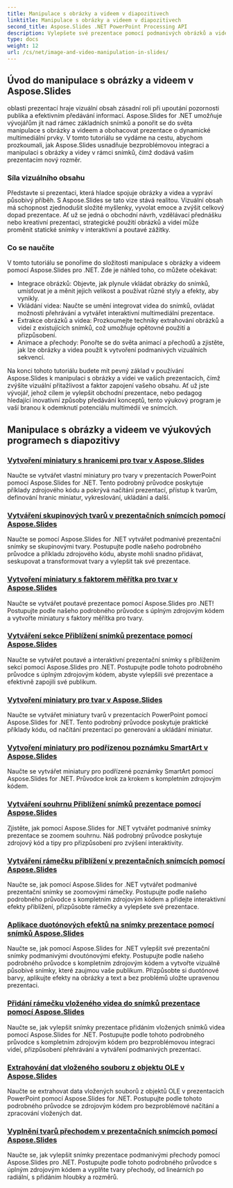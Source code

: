 ```yaml
---
title: Manipulace s obrázky a videem v diapozitivech
linktitle: Manipulace s obrázky a videem v diapozitivech
second_title: Aspose.Slides .NET PowerPoint Processing API
description: Vylepšete své prezentace pomocí podmanivých obrázků a videí pomocí Aspose.Slides for .NET. Naučte se krok za krokem, jak manipulovat s obrázky a videy v rámci snímků, abyste získali vizuálně poutavý obsah.
type: docs
weight: 12
url: /cs/net/image-and-video-manipulation-in-slides/
---
```


## Úvod do manipulace s obrázky a videem v Aspose.Slides

oblasti prezentací hraje vizuální obsah zásadní roli při upoutání pozornosti publika a efektivním předávání informací. Aspose.Slides for .NET umožňuje vývojářům jít nad rámec základních snímků a ponořit se do světa manipulace s obrázky a videem a obohacovat prezentace o dynamické multimediální prvky. V tomto tutoriálu se vydáme na cestu, abychom prozkoumali, jak Aspose.Slides usnadňuje bezproblémovou integraci a manipulaci s obrázky a videy v rámci snímků, čímž dodává vašim prezentacím nový rozměr.

### Síla vizuálního obsahu

Představte si prezentaci, která hladce spojuje obrázky a videa a vypráví působivý příběh. S Aspose.Slides se tato vize stává realitou. Vizuální obsah má schopnost zjednodušit složité myšlenky, vyvolat emoce a zvýšit celkový dopad prezentace. Ať už se jedná o obchodní návrh, vzdělávací přednášku nebo kreativní prezentaci, strategické použití obrázků a videí může proměnit statické snímky v interaktivní a poutavé zážitky.

### Co se naučíte

V tomto tutoriálu se ponoříme do složitosti manipulace s obrázky a videem pomocí Aspose.Slides pro .NET. Zde je náhled toho, co můžete očekávat:

- Integrace obrázků: Objevte, jak plynule vkládat obrázky do snímků, umísťovat je a měnit jejich velikost a používat různé styly a efekty, aby vynikly.
- Vkládání videa: Naučte se umění integrovat videa do snímků, ovládat možnosti přehrávání a vytvářet interaktivní multimediální prezentace.
- Extrakce obrázků a videa: Prozkoumejte techniky extrahování obrázků a videí z existujících snímků, což umožňuje opětovné použití a přizpůsobení.
- Animace a přechody: Ponořte se do světa animací a přechodů a zjistěte, jak lze obrázky a videa použít k vytvoření podmanivých vizuálních sekvencí.

Na konci tohoto tutoriálu budete mít pevný základ v používání Aspose.Slides k manipulaci s obrázky a videi ve vašich prezentacích, čímž zvýšíte vizuální přitažlivost a faktor zapojení vašeho obsahu. Ať už jste vývojář, jehož cílem je vylepšit obchodní prezentace, nebo pedagog hledající inovativní způsoby předávání konceptů, tento výukový program je vaší branou k odemknutí potenciálu multimédií ve snímcích.


## Manipulace s obrázky a videem ve výukových programech s diapozitivy
### [Vytvoření miniatury s hranicemi pro tvar v Aspose.Slides](./creating-thumbnail-bounds-shape/)
Naučte se vytvářet vlastní miniatury pro tvary v prezentacích PowerPoint pomocí Aspose.Slides for .NET. Tento podrobný průvodce poskytuje příklady zdrojového kódu a pokrývá načítání prezentací, přístup k tvarům, definování hranic miniatur, vykreslování, ukládání a další.
### [Vytváření skupinových tvarů v prezentačních snímcích pomocí Aspose.Slides](./creating-group-shapes/)
Naučte se pomocí Aspose.Slides for .NET vytvářet podmanivé prezentační snímky se skupinovými tvary. Postupujte podle našeho podrobného průvodce a příkladu zdrojového kódu, abyste mohli snadno přidávat, seskupovat a transformovat tvary a vylepšit tak své prezentace.
### [Vytvoření miniatury s faktorem měřítka pro tvar v Aspose.Slides](./creating-thumbnail-scaling-factor-shape/)
Naučte se vytvářet poutavé prezentace pomocí Aspose.Slides pro .NET! Postupujte podle našeho podrobného průvodce s úplným zdrojovým kódem a vytvořte miniatury s faktory měřítka pro tvary.
### [Vytváření sekce Přiblížení snímků prezentace pomocí Aspose.Slides](./creating-section-zoom/)
Naučte se vytvářet poutavé a interaktivní prezentační snímky s přiblížením sekcí pomocí Aspose.Slides pro .NET. Postupujte podle tohoto podrobného průvodce s úplným zdrojovým kódem, abyste vylepšili své prezentace a efektivně zapojili své publikum.
### [Vytvoření miniatury pro tvar v Aspose.Slides](./creating-thumbnail-shape/)
Naučte se vytvářet miniatury tvarů v prezentacích PowerPoint pomocí Aspose.Slides for .NET. Tento podrobný průvodce poskytuje praktické příklady kódu, od načítání prezentací po generování a ukládání miniatur.
### [Vytvoření miniatury pro podřízenou poznámku SmartArt v Aspose.Slides](./creating-thumbnail-smartart-child-note/)
Naučte se vytvářet miniatury pro podřízené poznámky SmartArt pomocí Aspose.Slides for .NET. Průvodce krok za krokem s kompletním zdrojovým kódem.
### [Vytváření souhrnu Přiblížení snímků prezentace pomocí Aspose.Slides](./creating-summary-zoom/)
Zjistěte, jak pomocí Aspose.Slides for .NET vytvářet podmanivé snímky prezentace se zoomem souhrnu. Náš podrobný průvodce poskytuje zdrojový kód a tipy pro přizpůsobení pro zvýšení interaktivity.
### [Vytváření rámečku přiblížení v prezentačních snímcích pomocí Aspose.Slides](./creating-zoom-frame/)
Naučte se, jak pomocí Aspose.Slides for .NET vytvářet podmanivé prezentační snímky se zoomovými rámečky. Postupujte podle našeho podrobného průvodce s kompletním zdrojovým kódem a přidejte interaktivní efekty přiblížení, přizpůsobte rámečky a vylepšete své prezentace.
### [Aplikace duotónových efektů na snímky prezentace pomocí snímků Aspose.Slides](./applying-duotone-effects/)
Naučte se, jak pomocí Aspose.Slides for .NET vylepšit své prezentační snímky podmanivými dvoutónovými efekty. Postupujte podle našeho podrobného průvodce s kompletním zdrojovým kódem a vytvořte vizuálně působivé snímky, které zaujmou vaše publikum. Přizpůsobte si duotónové barvy, aplikujte efekty na obrázky a text a bez problémů uložte upravenou prezentaci.
### [Přidání rámečku vloženého videa do snímků prezentace pomocí Aspose.Slides](./adding-embedded-video-frame/)
Naučte se, jak vylepšit snímky prezentace přidáním vložených snímků videa pomocí Aspose.Slides for .NET. Postupujte podle tohoto podrobného průvodce s kompletním zdrojovým kódem pro bezproblémovou integraci videí, přizpůsobení přehrávání a vytváření podmanivých prezentací.
### [Extrahování dat vloženého souboru z objektu OLE v Aspose.Slides](./extracting-embedded-file-data-ole-object/)
Naučte se extrahovat data vložených souborů z objektů OLE v prezentacích PowerPoint pomocí Aspose.Slides for .NET. Postupujte podle tohoto podrobného průvodce se zdrojovým kódem pro bezproblémové načítání a zpracování vložených dat.
### [Vyplnění tvarů přechodem v prezentačních snímcích pomocí Aspose.Slides](./filling-shapes-gradient/)
Naučte se, jak vylepšit snímky prezentace podmanivými přechody pomocí Aspose.Slides pro .NET. Postupujte podle tohoto podrobného průvodce s úplným zdrojovým kódem a vyplňte tvary přechody, od lineárních po radiální, s přidáním hloubky a rozměrů.